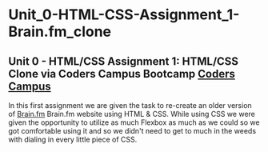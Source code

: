 # Unit_0-HTML-CSS-Assignment_1-Brain.fm_clone

## Unit 0 - HTML/CSS Assignment 1: HTML/CSS Clone via Coders Campus Bootcamp <a target="_blank" rel="Coders Campus" href="https://www.coderscampus.com/">Coders Campus</a>

In this first assignment we are given the task to re-create an older version of <a target="_blank" rel="Brain.fm" href="https://www.brain.fm//">Brain.fm</a> Brain.fm website using HTML & CSS. While using CSS we were given the opportunity to utilize as much Flexbox as much as we could so we got comfortable using it and so we didn't need to get to much in the weeds with dialing in every little piece of CSS.
